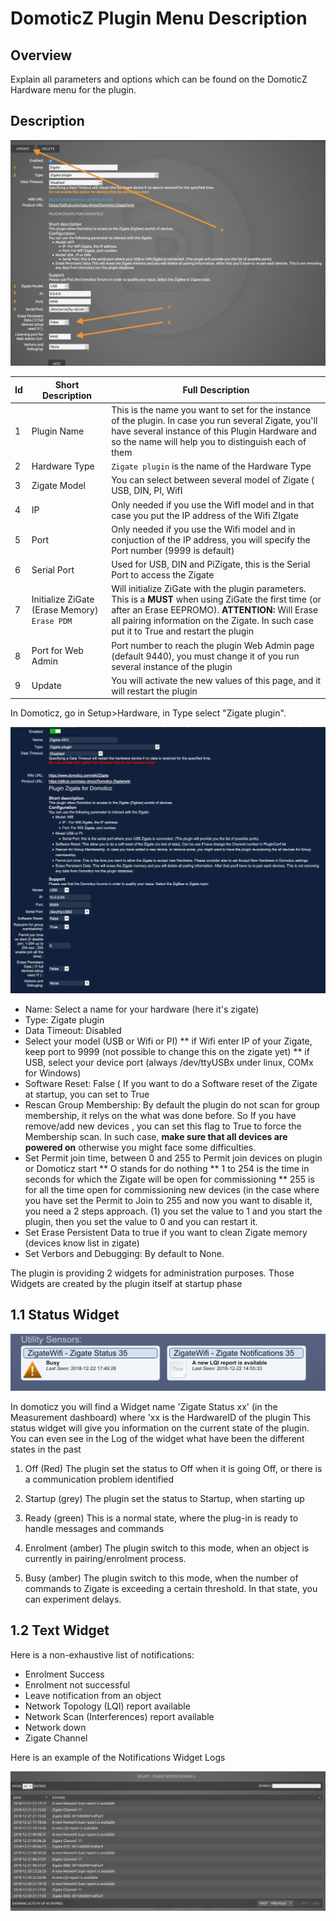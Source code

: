 # DomoticZ Plugin Menu Description

## Overview

Explain all parameters and options which can be found on the DomoticZ Hardware menu for the plugin.


## Description

![Domoticz Hardware Menu for Plugin](../Images/DzMenu.png)


| Id | Short Description | Full Description |
| -- | ----------------- | ---------------- |
| 1  | Plugin Name       | This is the name you want to set for the instance of the plugin. In case you run several Zigate, you'll have several instance of this Plugin Hardware and so the name will help you to distinguish each of them|
| 2  | Hardware Type     | `Zigate plugin` is the name of the Hardware Type |
| 3  | Zigate Model      | You can select between several model of Zigate ( USB, DIN, PI, WifI |
| 4  | IP                | Only needed if you use the WifI model and in that case you put the IP address of the Wifi ZIgate |
| 5  | Port              | Only needed if you use the Wifi model and in conjuction of the IP address, you will specify the Port number (9999 is default) |
| 6  | Serial Port       | Used for USB, DIN and PiZigate, this is the Serial Port to access the Zigate |
| 7  | Initialize ZiGate (Erase Memory) `Erase PDM` | Will initialize ZiGate with the plugin parameters. This is a __MUST__ when using ZiGate the first time (or after an Erase EEPROMO). __ATTENTION:__ Will Erase all pairing information on the Zigate. In such case put it to True and restart the plugin |
| 8  | Port for Web Admin| Port number to reach the plugin Web Admin page (default 9440), you must change it of you run several instance of the plugin |
| 9  | Update            | You will activate the new values of this page, and it will restart the plugin |

In Domoticz, go in Setup&gt;Hardware, in Type select &quot;Zigate plugin&quot;.

![Plugin Main Screen](../Images/Plugin_main_screen.png)


* Name: Select a name for your hardware (here it's zigate)
* Type: Zigate plugin
* Data Timeout: Disabled
* Select your model (USB or Wifi or PI)
** if Wifi enter IP of your Zigate, keep port to 9999 (not possible to change this on the zigate yet)
** if USB, select your device port (always /dev/ttyUSBx under linux, COMx for Windows)
* Software Reset: False ( If you want to do a Software reset of the Zigate at startup, you can set to True
* Rescan Group Membership: By default the plugin do not scan for group membership, it relys on the what was done before. So If you have remove/add new devices , you can set this flag to True to force the Membership scan. In such case, **make sure that all devices are powered on** otherwise you might face some difficulties.
* Set Permit join time, between 0 and 255 to Permit join devices on plugin or Domoticz start
** O stands for do nothing
** 1 to 254 is the time in seconds for which the Zigate will be open for commissioning
** 255 is for all the time open for commissioning new devices (in the case where you have set the Permit to Join to 255 and now you want to disable it, you need a 2 steps approach. (1) you set the value to 1 and you start the plugin, then you set the value to 0 and you can restart it.
* Set Erase Persistent Data to true if you want to clean Zigate memory (devices know list in zigate)
* Set Verbors and Debugging: By default to None.

The plugin is providing 2 widgets for administration purposes. Those Widgets are created by the plugin itself at startup phase

## 1.1 Status Widget

![Administration Widgets](../Images/Widgets_Admin.png)

In domoticz you will find a Widget name 'Zigate Status xx' (in the Measurement dashboard) where 'xx is the HardwareID of the plugin
This status widget will give you information on the current state of the plugin. You can even see in the Log of the widget what have been the different states in the past
1. Off (Red)
The plugin set the status to Off when it is going Off, or there is a communication problem identified

1. Startup (grey)
The plugin set the status to Startup, when starting up

1. Ready (green)
This is a normal state, where the plug-in is ready to handle messages and commands

1. Enrolment (amber)
The plugin switch to this mode, when an object is currently in pairing/enrolment process.

1. Busy (amber)
The plugin switch to this mode, when the number of commands to Zigate is exceeding a certain threshold. In that state, you can experiment delays.

## 1.2 Text Widget


Here is a non-exhaustive list of notifications:
* Enrolment Success
* Enrolment not successful
* Leave notification from an object
* Network Topology (LQI) report available
* Network Scan (Interferences) report available
* Network down
* Zigate Channel

Here is an example of the Notifications Widget Logs

![Notification Widgets](../Images/Widget_Notifications.png)
